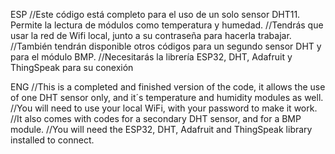 
ESP
//Este código está completo para el uso de un solo sensor DHT11. Permite la lectura de módulos como temperatura y humedad. 
//Tendrás que usar la red de Wifi local, junto a su contraseña para hacerla trabajar.
//También tendrán disponible otros códigos para un segundo sensor DHT y para el módulo BMP.
//Necesitarás la librería ESP32, DHT, Adafruit y ThingSpeak para su conexión

ENG 
//This is a completed and finished version of the code, it allows the use of one DHT sensor only, and it´s temperature and humidity modules as well. 
//You will need to use your local WiFi, with your password to make it work.
//It also comes with codes for a secondary DHT sensor, and for a BMP module. 
//You will need the ESP32, DHT, Adafruit and ThingSpeak library installed to connect.
